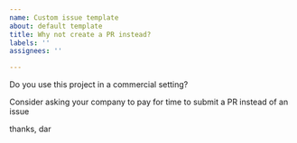 ```yaml
---
name: Custom issue template
about: default template
title: Why not create a PR instead?
labels: ''
assignees: ''

---
```


Do you use this project in a commercial setting? 

Consider asking your company to pay for time to submit a PR instead of an issue

thanks,
dar
